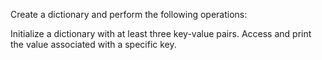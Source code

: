 Create a dictionary and perform the following operations:

Initialize a dictionary with at least three key-value pairs.
Access and print the value associated with a specific key.
